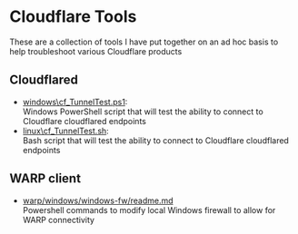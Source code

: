 # Cloudflare Tools
These are a collection of tools I have put together on an ad hoc basis to help troubleshoot various Cloudflare products


## Cloudflared
- [windows\cf_TunnelTest.ps1](cloudflared/windows/cf_TunnelTest.ps1): \
  Windows PowerShell script that will test the ability to connect to Cloudflare cloudflared endpoints
- [linux\cf_TunnelTest.sh](cloudflared/linux/cf_TunnelTest.sh): \
  Bash script that will test the ability to connect to Cloudflare cloudflared endpoints

## WARP client
- [warp/windows/windows-fw/readme.md](warp/windows/windows-fw/readme.md) \
  Powershell commands to modify local Windows firewall to allow for WARP connectivity
